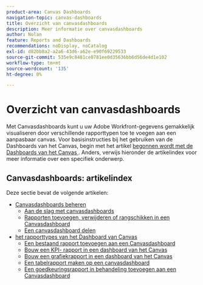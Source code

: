 ```yaml
---
product-area: Canvas Dashboards
navigation-topic: canvas-dashboards
title: Overzicht van canvasdashboards
description: Meer informatie over canvasdashboards
author: Nolan
feature: Reports and Dashboards
recommendations: noDisplay, noCatalog
exl-id: d82bb8a2-a2a6-43d6-a62e-e90f69229533
source-git-commit: 535e9c8481ce0781ee0d35636bb6d56de4d1e102
workflow-type: tm+mt
source-wordcount: '135'
ht-degree: 0%

---
```


# Overzicht van canvasdashboards

Met Canvasdashboards kunt u uw Adobe Workfront-gegevens gemakkelijk visualiseren door verschillende rapporttypen toe te voegen aan een aanpasbaar canvas. Voor basisinstructies bij het gebruiken van de Dashboards van het Canvas, begin met het artikel [ begonnen wordt met de Dashboards van het Canvas ](/help/quicksilver/reports-and-dashboards/canvas-dashboards/manage-canvas-dashboards/get-started-canvas-dashboards.md). Anders, verwijs hieronder de artikelindex voor meer informatie over een specifiek onderwerp.

## Canvasdashboards: artikelindex

Deze sectie bevat de volgende artikelen:

* [Canvasdashboards beheren](/help/quicksilver/reports-and-dashboards/canvas-dashboards/manage-canvas-dashboards/manage-canvas-dashboards.md)
   * [Aan de slag met canvasdashboards](/help/quicksilver/reports-and-dashboards/canvas-dashboards/manage-canvas-dashboards/get-started-canvas-dashboards.md)
   * [Rapporten toevoegen, verwijderen of rangschikken in een Canvasdashboard](/help/quicksilver/reports-and-dashboards/canvas-dashboards/manage-canvas-dashboards/add-remove-arrange-reports.md)
   * [Een canvasdashboard delen](/help/quicksilver/reports-and-dashboards/canvas-dashboards/manage-canvas-dashboards/share-canvas-dashboard.md)
* [ het rapporttypes van het Dashboard van Canvas ](/help/quicksilver/reports-and-dashboards/canvas-dashboards/report-types/report-types-overview.md)
   * [Een bestaand rapport toevoegen aan een Canvasdashboard](/help/quicksilver/reports-and-dashboards/canvas-dashboards/report-types/add-existing-report.md)
   * [Bouw een KPI- rapport in een dashboard van het Canvas](/help/quicksilver/reports-and-dashboards/canvas-dashboards/report-types/build-kpi-report.md)
   * [Bouw een grafiekrapport in een dashboard van het Canvas](/help/quicksilver/reports-and-dashboards/canvas-dashboards/report-types/build-chart-report.md)
   * [Een tabelrapport maken op een canvasdashboard](/help/quicksilver/reports-and-dashboards/canvas-dashboards/report-types/build-table-report.md)
   * [Een goedkeuringsrapport in behandeling toevoegen aan een Canvasdashboard](/help/quicksilver/reports-and-dashboards/canvas-dashboards/report-types/add-pending-approvals-report.md)

